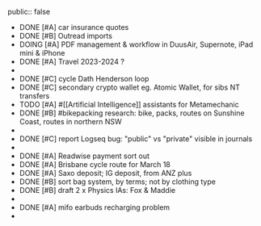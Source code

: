 public:: false

- DONE [#A] car insurance quotes
- DONE [#B] Outread imports
- DOING [#A] PDF management & workflow in DuusAir, Supernote, iPad mini & iPhone
- DONE [#A] Travel 2023-2024 ?
-
- DONE [#C] cycle Dath Henderson loop
- DONE [#C] secondary crypto wallet eg. Atomic Wallet, for sibs NT transfers
- TODO [#A] #[[Artificial Intelligence]] assistants for Metamechanic
- DONE [#B] #bikepacking research: bike, packs, routes on Sunshine Coast, routes in northern NSW
-
- DONE [#C] report Logseq bug: "public" vs "private" visible in journals
-
- DONE [#A] Readwise payment sort out
- DONE [#A] Brisbane cycle route for March 18
- DONE [#A] Saxo deposit; IG deposit, from ANZ plus
- DONE [#B] sort bag system, by terms; not by clothing type
- DONE [#B] draft 2 x Physics IAs: Fox & Maddie
-
- DONE [#A] mifo earbuds recharging problem
-